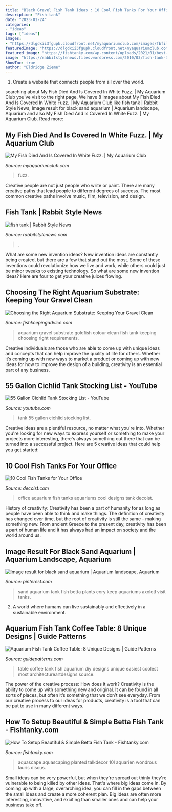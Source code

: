 ```yaml
---
title: "Black Gravel Fish Tank Ideas : 10 Cool Fish Tanks For Your Office"
description: "Fish tank"
date: "2023-01-24"
categories:
- "ideas"
tags: ["ideas"]
images:
- "https://dlgdxii3fgupk.cloudfront.net/myaquariumclub.com/images/fbfiles/images/625w/11C35F0A-7891-4F4F-8D66-B52DDDDF7439-d0zt37wbph_v_1561007518.jpeg"
featuredImage: "https://dlgdxii3fgupk.cloudfront.net/myaquariumclub.com/images/fbfiles/images/625w/11C35F0A-7891-4F4F-8D66-B52DDDDF7439-d0zt37wbph_v_1561007518.jpeg"
featured_image: "https://fishtanky.com/wp-content/uploads/2021/01/best-betta-fish-tank-1536x2048.jpg"
image: "https://rabbitstylenews.files.wordpress.com/2010/03/fish-tank-3-13-10.jpg"
ShowToc: true
author: "Eldridge Zieme"
---
```



1. Create a website that connects people from all over the world.

	

		
searching about My Fish Died And Is Covered In White Fuzz. | My Aquarium Club you've visit to the right page. We have 8 Images about My Fish Died And Is Covered In White Fuzz. | My Aquarium Club like fish tank | Rabbit Style News, Image result for black sand aquarium | Aquarium landscape, Aquarium and also My Fish Died And Is Covered In White Fuzz. | My Aquarium Club. Read more:
		
    
## My Fish Died And Is Covered In White Fuzz. | My Aquarium Club

<img loading=lazy src="https://dlgdxii3fgupk.cloudfront.net/myaquariumclub.com/images/fbfiles/images/625w/11C35F0A-7891-4F4F-8D66-B52DDDDF7439-d0zt37wbph_v_1561007518.jpeg" onerror="this.onerror=null;this.src='https://tse3.mm.bing.net/th?id=OIP.Vdgo0qN1QC-IUP7t0JhvmQHaJ3&amp;pid=15.1';" alt="My Fish Died And Is Covered In White Fuzz. | My Aquarium Club">

_Source: myaquariumclub.com_

>fuzz. 

	

Creative people are not just people who write or paint. There are many creative paths that lead people to different degrees of success. The most common creative paths involve music, film, television, and design.

    
## Fish Tank | Rabbit Style News

<img loading=lazy src="https://rabbitstylenews.files.wordpress.com/2010/03/fish-tank-3-13-10.jpg" onerror="this.onerror=null;this.src='https://tse4.mm.bing.net/th?id=OIP.Rs_mezmyvoC6GQde6vqV9wHaFj&amp;pid=15.1';" alt="fish tank | Rabbit Style News">

_Source: rabbitstylenews.com_

>. 

	

What are some new invention ideas?
New invention ideas are constantly being created, but there are a few that stand out the most. Some of these inventions could revolutionize how we live and work, while others could just be minor tweaks to existing technology. So what are some new invention ideas? Here are four to get your creative juices flowing.

    
## Choosing The Right Aquarium Substrate: Keeping Your Gravel Clean

<img loading=lazy src="https://fishkeepingadvice.com/wp-content/uploads/Aquarium-Gravel1.jpg" onerror="this.onerror=null;this.src='https://tse3.mm.bing.net/th?id=OIP.g5HcINRpkZ-JHx6kCyPElQHaF8&amp;pid=15.1';" alt="Choosing the Right Aquarium Substrate: Keeping Your Gravel Clean">

_Source: fishkeepingadvice.com_

>aquarium gravel substrate goldfish colour clean fish tank keeping choosing right requirements. 

	

Creative individuals are those who are able to come up with unique ideas and concepts that can help improve the quality of life for others. Whether it’s coming up with new ways to market a product or coming up with new ideas for how to improve the design of a building, creativity is an essential part of any business.

    
## 55 Gallon Cichlid Tank Stocking List - YouTube

<img loading=lazy src="http://i.ytimg.com/vi/oY4PlMQeulE/maxresdefault.jpg" onerror="this.onerror=null;this.src='https://tse2.mm.bing.net/th?id=OIP.vRN0Kgvsuh-7c8G7TAuYHwHaEK&amp;pid=15.1';" alt="55 Gallon Cichlid Tank Stocking List - YouTube">

_Source: youtube.com_

>tank 55 gallon cichlid stocking list. 

	

Creative ideas are a plentiful resource, no matter what you're into. Whether you're looking for new ways to express yourself or something to make your projects more interesting, there's always something out there that can be turned into a successful project. Here are 5 creative ideas that could help you get started: 

    
## 10 Cool Fish Tanks For Your Office

<img loading=lazy src="http://cdn.decoist.com/wp-content/uploads/2012/12/Black-aquarium-for-the-office.jpg" onerror="this.onerror=null;this.src='https://tse1.mm.bing.net/th?id=OIP.KaDy-SoBdXe2WY93Uwdu2gHaEx&amp;pid=15.1';" alt="10 Cool Fish Tanks for Your Office">

_Source: decoist.com_

>office aquarium fish tanks aquariums cool designs tank decoist. 

	

History of creativity:
Creativity has been a part of humanity for as long as people have been able to think and make things. The definition of creativity has changed over time, but the root of creativity is still the same - making something new. From ancient Greece to the present day, creativity has been a part of human life and it has always had an impact on society and the world around us.

    
## Image Result For Black Sand Aquarium | Aquarium Landscape, Aquarium

<img loading=lazy src="https://i.pinimg.com/736x/55/80/e9/5580e96baf1e1838ac5917cbd5caf129--black-sand-aquarium.jpg" onerror="this.onerror=null;this.src='https://tse4.mm.bing.net/th?id=OIP.0jmSd2jE2FAz4XjBbEV3TgAAAA&amp;pid=15.1';" alt="Image result for black sand aquarium | Aquarium landscape, Aquarium">

_Source: pinterest.com_

>sand aquarium tank fish betta plants cory keep aquariums axolotl visit tanks. 

	

2. A world where humans can live sustainably and effectively in a sustainable environment. 

    
## Aquarium Fish Tank Coffee Table: 8 Unique Designs | Guide Patterns

<img loading=lazy src="https://www.guidepatterns.com/wp-content/uploads/2016/04/Aquarium-Coffee-Table-Fish-Tank.jpg" onerror="this.onerror=null;this.src='https://tse4.mm.bing.net/th?id=OIP.oPKnARsrSdx9eTheKj4wcgHaFj&amp;pid=15.1';" alt="Aquarium Fish Tank Coffee Table: 8 Unique Designs | Guide Patterns">

_Source: guidepatterns.com_

>table coffee tank fish aquarium diy designs unique easiest coolest most architectureartdesigns source. 

	

The power of the creative process: How does it work?
Creativity is the ability to come up with something new and original. It can be found in all sorts of places, but often it’s something that we don’t see everyday. From our creative process to our ideas for products, creativity is a tool that can be put to use in many different ways.

    
## How To Setup Beautiful &amp; Simple Betta Fish Tank - Fishtanky.com

<img loading=lazy src="https://fishtanky.com/wp-content/uploads/2021/01/best-betta-fish-tank-1536x2048.jpg" onerror="this.onerror=null;this.src='https://tse3.mm.bing.net/th?id=OIP.zP7J2cQiDRKr2B4177PcLAHaJ4&amp;pid=15.1';" alt="How To Setup Beautiful &amp; Simple Betta Fish Tank - Fishtanky.com">

_Source: fishtanky.com_

>aquascape aquascaping planted talkdecor 10l aquarien wondrous lauris discus. 

	

Small ideas can be very powerful, but when they're spread out thinly they're vulnerable to being killed by other ideas. That's where big ideas come in. By coming up with a large, overarching idea, you can fill in the gaps between the small ideas and create a more coherent plan. Big ideas are often more interesting, innovative, and exciting than smaller ones and can help your business take off.

